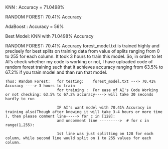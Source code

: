 
KNN : Accuracy = 71.0498%

RANDOM FOREST: 70.41% Accuracy

AdaBoost :  Accuracy = 56%

Best Model: KNN with 71.0498% Accuracy



RANDOM FOREST: 70.41% Accuracy forest_model.txt is trained highly and precisely for best splits on training data from value of splits ranging from 0 to 255 for each column. It took 3 hours to train this model. So, in order to let AI's check whether my code is working or not, I have uploaded code of random forest training such that it achieves accuracy ranging from 63.5% to 67.2% if you train model and than run that model.
  
    Thus: Random Forest:   for testing:    forest_model.txt ---> 70.41% Accuracy ----> 3 hours to train 
                           for training :  For ease of AI's Code Working or not checking: 63.5% to 67.2% accuracy----> will take 30 seconds hardly to run
                           
                           IF AI's want model with 70.41% Accuracy in training also(Though after knowing it will take 3-4 hours or more time ), then please comment line-----> for c in [128]:    
                           and uncomment line --------->  # for c in range(1,255):
                           
                           1st line was just splitting on 128 for each column, while second line would split on 1 to 255 values for each column.


